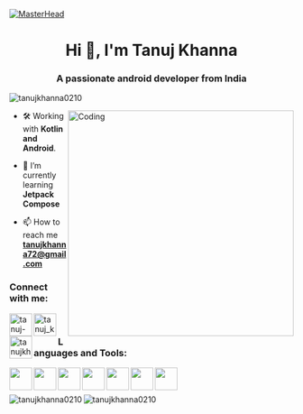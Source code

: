[![MasterHead](https://www.goodrequest.com/_next/image?url=https%3A%2F%2Fgoodrequest-web-development.s3.eu-central-1.amazonaws.com%2F621cd8cab7c447c3b05a5157_Ako_20na_20_Vy_CC_81voj_20_Android_20aplika_CC_81cii_CC_81_20_Tipy_20a_20na_CC_81vody_20pre_20developerov_e2e1b4f7de.jpg&w=3840&q=75)](https://rishavchanda.io)
<h1 align="center">Hi 👋, I'm Tanuj Khanna</h1>
<h3 align="center">A passionate android developer from India</h3>

<p align="left"> <img src="https://komarev.com/ghpvc/?username=tanujkhanna0210&label=Profile%20views&color=0e75b6&style=flat" alt="tanujkhanna0210" /> </p>

<img align="right" alt="Coding" width="400" src="https://user-images.githubusercontent.com/65572088/115598820-709f2880-a2f8-11eb-8e42-44932f3a9530.gif">

- 🛠 Working with **Kotlin and Android**.

- 🌱 I’m currently learning **Jetpack Compose**

- 📫 How to reach me **tanujkhanna72@gmail.com**

<h3 align="left">Connect with me:</h3>
<p align="left">
<a href="https://linkedin.com/in/tanuj-khanna-18a587229" target="blank"><img align="left" src="https://upload.wikimedia.org/wikipedia/commons/8/81/LinkedIn_icon.svg" alt="tanuj-khanna-18a587229" height="40" width="40" /></a>
<a href="https://instagram.com/tanuj_khanna_" target="blank"><img align="left" src="https://upload.wikimedia.org/wikipedia/commons/thumb/9/96/Instagram.svg/768px-Instagram.svg.png" alt="tanuj_khanna_" height="40" width="40" /></a>
<a href="https://www.leetcode.com/tanujkhanna0210" target="blank"><img align="left" src="https://cdn.iconscout.com/icon/free/png-256/free-leetcode-3628885-3030025.png" alt="tanujkhanna0210" height="40" width="40" /></a>
</p>
<br />

<h3 align="left">Languages and Tools:</h3>
<p align="left"> <a href="https://developer.android.com" alt="Android" target="blank"><img align="left" src="https://upload.wikimedia.org/wikipedia/commons/thumb/6/64/Android_logo_2019_%28stacked%29.svg/1173px-Android_logo_2019_%28stacked%29.svg.png" height="40" width="40" /></a>
<a href="https://kotlinlang.org" alt="Kotlin" target="blank"><img align="left" src="https://www.vectorlogo.zone/logos/kotlinlang/kotlinlang-icon.svg" height="40" width="40" /></a>
<a href="https://developer.android.com/studio" alt="Android Studio" target="blank"><img align="left" src="https://user-images.githubusercontent.com/65572088/115593549-3f235e80-a2f2-11eb-9c70-72cf1e10cac6.png" height="40" width="40" /></a>
<a href="https://firebase.google.com/" alt="Firebase" target="blank"><img align="left" src="https://www.vectorlogo.zone/logos/firebase/firebase-icon.svg" height="40" width="40" /></a>
<a href="https://developer.android.com/jetpack/compose" alt="Jetpack Compose" target="blank"><img align="left" src="https://user-images.githubusercontent.com/65572088/115596063-4c8e1800-a2f5-11eb-87b9-e11289c852f5.png" height="40" width="40" /></a>
<a href="https://www.cprogramming.com/" alt="C" target="blank"><img align="left" src="https://upload.wikimedia.org/wikipedia/commons/1/18/C_Programming_Language.svg" height="40" width="40" /></a>
<a href="https://www.w3schools.com/cpp/" alt="C++" target="blank"><img align="left" src="https://cdn-icons-png.flaticon.com/512/6132/6132222.png" height="40" width="40" /></a> </p>

<br />
<br />

<p><img align="left" src="https://github-readme-stats.vercel.app/api/top-langs?username=tanujkhanna0210&show_icons=true&locale=en&layout=compact" alt="tanujkhanna0210" /></p>

<p><img align="center" src="https://github-readme-streak-stats.herokuapp.com/?user=tanujkhanna0210&" alt="tanujkhanna0210" /></p>
